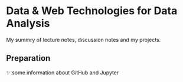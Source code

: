 # Data & Web Technologies for Data Analysis
My summry of lecture notes, discussion notes and my projects.

## Preparation
:sparkles:
some information about GitHub and Jupyter
